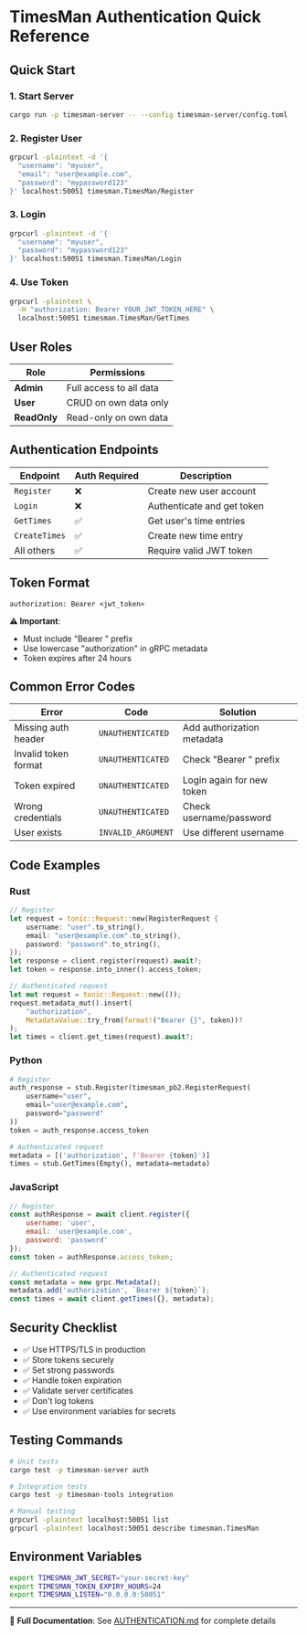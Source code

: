 # TimesMan Authentication Quick Reference

## Quick Start

### 1. Start Server
```bash
cargo run -p timesman-server -- --config timesman-server/config.toml
```

### 2. Register User
```bash
grpcurl -plaintext -d '{
  "username": "myuser",
  "email": "user@example.com",
  "password": "mypassword123"
}' localhost:50051 timesman.TimesMan/Register
```

### 3. Login
```bash
grpcurl -plaintext -d '{
  "username": "myuser", 
  "password": "mypassword123"
}' localhost:50051 timesman.TimesMan/Login
```

### 4. Use Token
```bash
grpcurl -plaintext \
  -H "authorization: Bearer YOUR_JWT_TOKEN_HERE" \
  localhost:50051 timesman.TimesMan/GetTimes
```

## User Roles

| Role | Permissions |
|------|-------------|
| **Admin** | Full access to all data |
| **User** | CRUD on own data only |
| **ReadOnly** | Read-only on own data |

## Authentication Endpoints

| Endpoint | Auth Required | Description |
|----------|---------------|-------------|
| `Register` | ❌ | Create new user account |
| `Login` | ❌ | Authenticate and get token |
| `GetTimes` | ✅ | Get user's time entries |
| `CreateTimes` | ✅ | Create new time entry |
| All others | ✅ | Require valid JWT token |

## Token Format

```
authorization: Bearer <jwt_token>
```

**⚠️ Important**: 
- Must include "Bearer " prefix
- Use lowercase "authorization" in gRPC metadata
- Token expires after 24 hours

## Common Error Codes

| Error | Code | Solution |
|-------|------|----------|
| Missing auth header | `UNAUTHENTICATED` | Add authorization metadata |
| Invalid token format | `UNAUTHENTICATED` | Check "Bearer " prefix |
| Token expired | `UNAUTHENTICATED` | Login again for new token |
| Wrong credentials | `UNAUTHENTICATED` | Check username/password |
| User exists | `INVALID_ARGUMENT` | Use different username |

## Code Examples

### Rust
```rust
// Register
let request = tonic::Request::new(RegisterRequest {
    username: "user".to_string(),
    email: "user@example.com".to_string(), 
    password: "password".to_string(),
});
let response = client.register(request).await?;
let token = response.into_inner().access_token;

// Authenticated request
let mut request = tonic::Request::new(());
request.metadata_mut().insert(
    "authorization",
    MetadataValue::try_from(format!("Bearer {}", token))?
);
let times = client.get_times(request).await?;
```

### Python
```python
# Register
auth_response = stub.Register(timesman_pb2.RegisterRequest(
    username="user",
    email="user@example.com",
    password="password"
))
token = auth_response.access_token

# Authenticated request
metadata = [('authorization', f'Bearer {token}')]
times = stub.GetTimes(Empty(), metadata=metadata)
```

### JavaScript
```javascript
// Register
const authResponse = await client.register({
    username: 'user',
    email: 'user@example.com', 
    password: 'password'
});
const token = authResponse.access_token;

// Authenticated request
const metadata = new grpc.Metadata();
metadata.add('authorization', `Bearer ${token}`);
const times = await client.getTimes({}, metadata);
```

## Security Checklist

- ✅ Use HTTPS/TLS in production
- ✅ Store tokens securely 
- ✅ Set strong passwords
- ✅ Handle token expiration
- ✅ Validate server certificates
- ✅ Don't log tokens
- ✅ Use environment variables for secrets

## Testing Commands

```bash
# Unit tests
cargo test -p timesman-server auth

# Integration tests  
cargo test -p timesman-tools integration

# Manual testing
grpcurl -plaintext localhost:50051 list
grpcurl -plaintext localhost:50051 describe timesman.TimesMan
```

## Environment Variables

```bash
export TIMESMAN_JWT_SECRET="your-secret-key"
export TIMESMAN_TOKEN_EXPIRY_HOURS=24
export TIMESMAN_LISTEN="0.0.0.0:50051"
```

---
📖 **Full Documentation**: See [AUTHENTICATION.md](./AUTHENTICATION.md) for complete details